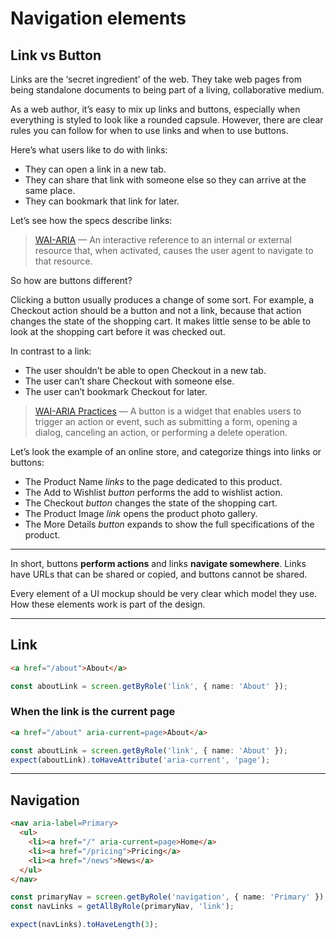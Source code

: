 # Navigation elements

## Link vs Button

Links are the ‘secret ingredient’ of the web. They take web pages from being standalone documents to being part of a living, collaborative medium.

As a web author, it’s easy to mix up links and buttons, especially when everything is styled to look like a rounded capsule. However, there are clear rules you can follow for when to use links and when to use buttons.

Here’s what users like to do with links:

- They can open a link in a new tab.
- They can share that link with someone else so they can arrive at the same place.
- They can bookmark that link for later.

Let’s see how the specs describe links:

> [WAI-ARIA](https://www.w3.org/TR/wai-aria-1.1/#link) — An interactive reference to an internal or external resource that, when activated, causes the user agent to navigate to that resource.

So how are buttons different?

Clicking a button usually produces a change of some sort. For example, a Checkout action should be a button and not a link, because that action changes the state of the shopping cart. It makes little sense to be able to look at the shopping cart before it was checked out.

In contrast to a link:

- The user shouldn’t be able to open Checkout in a new tab.
- The user can’t share Checkout with someone else.
- The user can’t bookmark Checkout for later.

> [WAI-ARIA Practices](https://www.w3.org/TR/wai-aria-practices/#button) — A button is a widget that enables users to trigger an action or event, such as submitting a form, opening a dialog, canceling an action, or performing a delete operation.

Let’s look the example of an online store, and categorize things into links or buttons:

- The Product Name _links_ to the page dedicated to this product.
- The Add to Wishlist _button_ performs the add to wishlist action.
- The Checkout _button_ changes the state of the shopping cart.
- The Product Image _link_ opens the product photo gallery.
- The More Details _button_ expands to show the full specifications of the product.

----

In short, buttons **perform actions** and links **navigate somewhere**. Links have URLs that can be shared or copied, and buttons cannot be shared.

Every element of a UI mockup should be very clear which model they use. How these elements work is part of the design.

----

## Link

```html
<a href="/about">About</a>
```

```ts
const aboutLink = screen.getByRole('link', { name: 'About' });
```

### When the link is the current page

```html
<a href="/about" aria-current=page>About</a>
```

```ts
const aboutLink = screen.getByRole('link', { name: 'About' });
expect(aboutLink).toHaveAttribute('aria-current', 'page');
```

----

## Navigation

```html
<nav aria-label=Primary>
  <ul>
    <li><a href="/" aria-current=page>Home</a>
    <li><a href="/pricing">Pricing</a>
    <li><a href="/news">News</a>
  </ul>
</nav>
```

```ts
const primaryNav = screen.getByRole('navigation', { name: 'Primary' });
const navLinks = getAllByRole(primaryNav, 'link');

expect(navLinks).toHaveLength(3);
```
